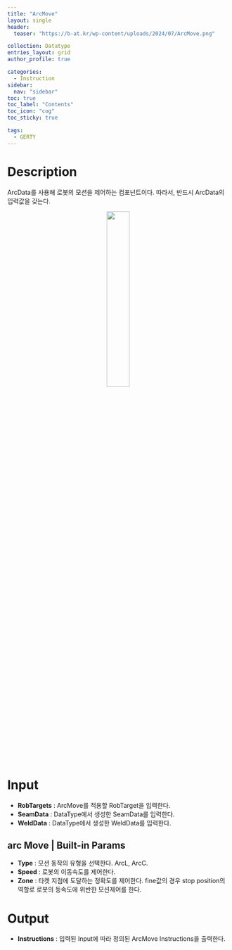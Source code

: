 ```yaml
---
title: "ArcMove"
layout: single
header:
  teaser: "https://b-at.kr/wp-content/uploads/2024/07/ArcMove.png"

collection: Datatype
entries_layout: grid
author_profile: true

categories:
  - Instruction
sidebar:
  nav: "sidebar"
toc: true
toc_label: "Contents"
toc_icon: "cog"
toc_sticky: true

tags: 
  - GERTY
---
```

# Description

ArcData를 사용해 로봇의 모션을 제어하는 컴포넌트이다. 따라서, 반드시 ArcData의 입력값을 갖는다.

<p align="center">  <img src="https://b-at.kr/wp-content/uploads/2024/07/ArcMove.png" align="center" width="32%"></p>

# Input

* **RobTargets** : ArcMove를 적용할 RobTarget을 입력한다.
* **SeamData** : DataType에서 생성한 SeamData를 입력한다.
* **WeldData** : DataType에서 생성한 WeldData를 입력한다.

## arc Move | Built-in Params

* **Type** : 모션 동작의 유형을 선택한다. ArcL, ArcC.
* **Speed** : 로봇의 이동속도를 제어한다.
* **Zone** : 타켓 지점에 도달하는 정확도를 제어한다. fine값의 경우 stop position의 역할로 로봇의 등속도에 위반한 모션제어를 한다.

# Output

* **Instructions** : 입력된 Input에 따라 정의된 ArcMove Instructions을 출력한다.
